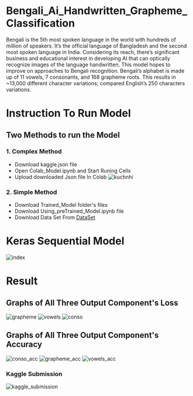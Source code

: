 # Bengali_Ai_Handwritten_Grapheme_Classification
Bengali is the 5th most spoken language in the world with hundreds of million of speakers. It’s the official language of Bangladesh and the second most spoken language in India. Considering its reach, there’s significant business and educational interest in developing AI that can optically recognize images of the language handwritten. This model hopes to improve on approaches to Bengali recognition. Bengali’s alphabet is made up of 11 vowels, 7 consonants, and 168 grapheme roots. This results in ~13,000 different character variations; compared English’s 250 characters variations.
# **Instruction To Run Model**
## Two Methods to run the Model
### **1.  Complex Method**

- Download kaggle.json file
- Open Colab_Model.ipynb and Start Runing Cells 
- Upload downloaded Json file In Colab
![kuchnhi](https://user-images.githubusercontent.com/47919271/82045498-ce7cc680-96cc-11ea-81cd-0c043754f0b0.PNG)


### **2. Simple Method** 

- Download Trained_Model folder's files 
- Download Using_preTrained_Model.ipynb file
- Download Data Set From <a href="https://www.kaggle.com/c/bengaliai-cv19/data" target="_blank">DataSet</a>

# **Keras Sequential Model**
![index](https://user-images.githubusercontent.com/47919271/82033946-1b57a180-96bb-11ea-9abe-890e2c05fc65.png)
# **Result**
## **Graphs of All Three Output Component's Loss**
![grapheme](https://user-images.githubusercontent.com/47919271/82035795-a9cd2280-96bd-11ea-9ebe-61de0a385649.PNG)
![vowels](https://user-images.githubusercontent.com/47919271/82035802-ab96e600-96bd-11ea-8e7e-14cc287d22b7.PNG)
![conso](https://user-images.githubusercontent.com/47919271/82035803-acc81300-96bd-11ea-8e3e-51dc9100bd0b.PNG)
## **Graphs of All Three Output Component's Accuracy**
![conso_acc](https://user-images.githubusercontent.com/47919271/82035242-e5b3b800-96bc-11ea-8903-319297bbf4b7.PNG)
![grapheme_acc](https://user-images.githubusercontent.com/47919271/82035252-e77d7b80-96bc-11ea-804d-f2cf35e1e9f2.PNG)
![vowels_acc](https://user-images.githubusercontent.com/47919271/82035262-e8aea880-96bc-11ea-97fe-537eea330356.PNG)
### **Kaggle Submission**
![kaggle_submission](https://user-images.githubusercontent.com/47919271/82035501-35927f00-96bd-11ea-90f7-afd3cefbc0f3.PNG)

